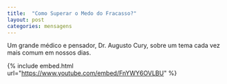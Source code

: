 ```yaml
---
title:  "Como Superar o Medo do Fracasso?"
layout: post
categories: mensagens 
---
```


Um grande médico e pensador, Dr. Augusto Cury, sobre um tema cada vez mais comum em nossos dias.


{% include embed.html url="https://www.youtube.com/embed/FnYWY6OVLBU" %}

